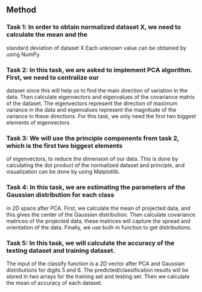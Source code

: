 ## Method
### Task 1: In order to obtain normalized dataset X, we need to calculate the mean and the
standard deviation of dataset X 
Each unknown value can be obtained by using NumPy.
### Task 2: In this task, we are asked to implement PCA algorithm. First, we need to centralize our
dataset since this will help us to find the main direction of variation in the data. Then calculate
eigenvectors and eigenvalues of the covariance matrix of the dataset. The eigenvectors
represent the direction of maximum variance in the data and eigenvalues represent the
magnitude of the variance in these directions. For this task, we only need the first two biggest
elements of eigenvectors
### Task 3: We will use the principle components from task 2, which is the first two biggest elements
of eigenvectors, to reduce the dimension of our data. This is done by calculating the dot product
of the normalized dataset and principle, and visualization can be done by using Matplotlib.
### Task 4: In this task, we are estimating the parameters of the Gaussian distribution for each class
in 2D space after PCA. First, we calculate the mean of projected data, and this gives the center
of the Gaussian distribution. Then calculate covariance matrices of the projected data, these
matrices will capture the spread and orientation of the data. Finally, we use built-in function to
get distributions.
### Task 5: In this task, we will calculate the accuracy of the testing dataset and training dataset.
The input of the classify function is a 2D vector after PCA and Gaussian distributions for digits 5
and 6. The predicted/classification results will be stored in two arrays for the training set and
testing set. Then we calculate the mean of accuracy of each dataset.
